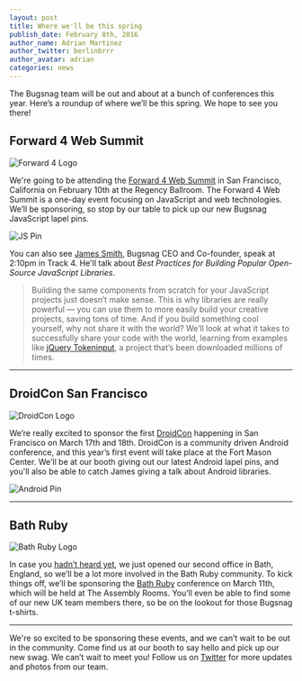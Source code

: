 ```yaml
---
layout: post
title: Where we'll be this spring
publish_date: February 8th, 2016
author_name: Adrian Martinez
author_twitter: berlinbrrr
author_avatar: adrian
categories: news
---
```


The Bugsnag team will be out and about at a bunch of conferences this year. Here’s a roundup of where we’ll be this spring. We hope to see you there!

## Forward 4 Web Summit

![Forward 4 Logo](/img/posts/forward.jpg)

We're going to be attending the [Forward 4 Web Summit](http://forwardjs.com) in San Francisco, California on February 10th at the Regency Ballroom. The Forward 4 Web Summit is a one-day event focusing on JavaScript and web technologies. We’ll be sponsoring, so stop by our table to pick up our new Bugsnag JavaScript lapel pins.

![JS Pin](/img/posts/javascript-lapel-pin.jpg)

You can also see [James Smith](https://twitter.com/loopj), Bugsnag CEO and Co-founder, speak at 2:10pm in Track 4. He'll talk about *Best Practices for Building Popular Open-Source JavaScript Libraries*.

> Building the same components from scratch for your JavaScript projects just doesn’t make sense. This is why libraries are really powerful — you can use them to more easily build your creative projects, saving tons of time. And if you build something cool yourself, why not share it with the world? We’ll look at what it takes to successfully share your code with the world, learning from examples like [jQuery Tokeninput](http://loopj.com/jquery-tokeninput/), a project that’s been downloaded millions of times.

___

## DroidCon San Francisco

![DroidCon Logo](/img/posts/droidcon.jpg)

We’re really excited to sponsor the first [DroidCon](http://sf.droidcon.com/) happening in San Francisco on March 17th and 18th. DroidCon is a community driven Android conference, and this year’s first event will take place at the Fort Mason Center. We'll be at our booth giving out our latest Android lapel pins, and you'll also be able to catch James giving a talk about Android libraries.

![Android Pin](/img/posts/android-lapel-pin.jpg)

___

## Bath Ruby

![Bath Ruby Logo](/img/posts/bath-ruby.jpg)

In case you [hadn’t heard yet](https://blog.bugsnag.com/bugsnag-bath-office/), we just opened our second office in Bath, England, so we’ll be a lot more involved in the Bath Ruby community. To kick things off, we’ll be sponsoring the [Bath Ruby](http://2016.bathruby.uk/) conference on March 11th, which will be held at The Assembly Rooms. You’ll even be able to find some of our new UK team members there, so be on the lookout for those Bugsnag t-shirts.

___

We're so excited to be sponsoring these events, and we can’t wait to be out in the community. Come find us at our booth to say hello and pick up our new swag. We can’t wait to meet you! Follow us on [Twitter](https://twitter.com/bugsnag) for more updates and photos from our team.
